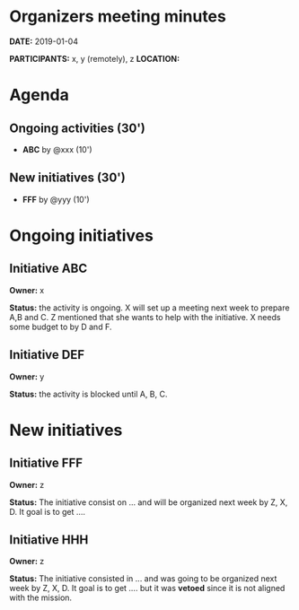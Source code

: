 # Organizers meeting minutes

**DATE:** 2019-01-04

**PARTICIPANTS:** x, y (remotely), z
**LOCATION:**

# Agenda

## Ongoing activities (30')

* **ABC** by @xxx (10')

## New initiatives (30')

* **FFF** by @yyy (10')

# Ongoing initiatives

## Initiative ABC

**Owner:** x

**Status:** the activity is ongoing. X will set up a meeting next week to prepare A,B and C. Z mentioned that she wants to help with the initiative. X needs some budget to by D and F.

## Initiative DEF

**Owner:** y

**Status:** the activity is blocked until A, B, C.

# New initiatives

## Initiative FFF

**Owner:** z

**Status:** The initiative consist on ... and will be organized next week by Z, X, D. It goal is to get ....

## Initiative HHH

**Owner:** z

**Status:** The initiative consisted in ... and was going to be organized next week by Z, X, D. It goal is to get .... but it was **vetoed** since it is not aligned with the mission.
